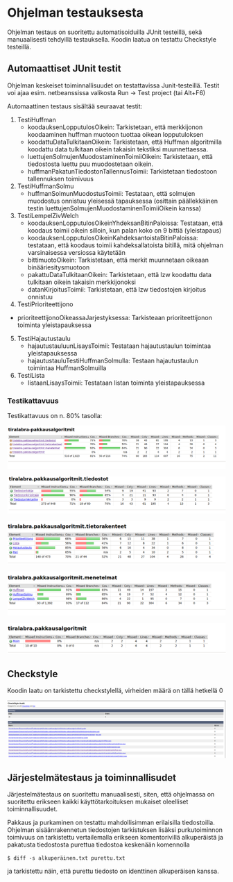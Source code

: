 # Ohjelman testauksesta

Ohjelman testaus on suoritettu automatisoiduilla JUnit testeillä, sekä manuaalisesti
tehdyillä testauksella. Koodin laatua on testattu Checkstyle testeillä.

## Automaattiset JUnit testit

Ohjelman keskeiset toiminnallisuudet on testattavissa Junit-testeillä. Testit voi
ajaa esim. netbeanssissa valikosta Run -> Test project (tai Alt+F6)

Automaattinen testaus sisältää seuraavat testit:

1. TestiHuffman
   - koodauksenLopputulosOikein: Tarkistetaan, että merkkijonon koodaaminen huffman
   muotoon tuottaa oikean lopputuloksen
   - koodattuDataTulkitaanOikein: Tarkistetaan, että Huffman algoritmilla koodattu
   data tulkitaan oikein takaisin tekstiksi muunnettaessa.
   - luettujenSolmujenMuodostaminenToimiiOikein: Tarkistetaan, että tiedostosta
   luettu puu muodostetaan oikein.
   - huffmanPakatunTiedostonTallennusToimii: Tarkistetaan tiedostoon tallennuksen
   toimivuus
2. TestiHuffmanSolmu
   - huffmanSolmunMuodostusToimii: Testataan, että solmujen muodostus onnistuu
   yleisessä tapauksessa (osittain päällekkäinen testin luettujenSolmujenMuodostaminenToimiiOikein kanssa)
3. TestiLempelZivWelch
   - koodauksenLopputulosOikeinYhdeksanBitinPaloissa: Testataan, että koodaus toimii
   oikein silloin, kun palan koko on 9 bittiä (yleistapaus)
   - koodauksenLopputulosOikeinKahdeksantoistaBitinPaloissa: testataan, että koodaus
   toimii kahdeksallatoista bitillä, mitä ohjelman varsinaisessa versiossa käytetään
   - bittimuotoOikein: Tarkistetaan, että merkit muunnetaan oikeaan binääriesitysmuotoon
   - pakattuDataTulkitaanOikein: Tarkistetaan, että lzw koodattu data tulkitaan oikein
   takaisin merkkijonoksi
   - datanKirjoitusToimii: Tarkistetaan, että lzw tiedostojen kirjoitus onnistuu
4.  TestiPrioriteettijono
   - prioriteettijonoOikeassaJarjestyksessa: Tarkisteaan prioriteettijonon toiminta
   yleistapauksessa
5. TestiHajautustaulu
   - hajautustauluunLisaysToimii: Testataan hajautustaulun toimintaa yleistapauksessa
   - hajautustauluTestiHuffmanSolmulla: Testaan hajautustaulun toimintaa HuffmanSolmuilla
6. TestiLista
   - listaanLisaysToimii: Testataan listan toiminta yleistapauksessa

### Testikattavuus

Testikattavuus on n. 80% tasolla:

![Jacoco-raportti 1](https://github.com/nikomn/tiralabra-pakkausalgoritmit/blob/master/dokumentaatio/jacoco-kuvat/jacoco1.png)

![Jacoco-raportti 2](https://github.com/nikomn/tiralabra-pakkausalgoritmit/blob/master/dokumentaatio/jacoco-kuvat/jacoco2.png)

![Jacoco-raportti 3](https://github.com/nikomn/tiralabra-pakkausalgoritmit/blob/master/dokumentaatio/jacoco-kuvat/jacoco3.png)

![Jacoco-raportti 4](https://github.com/nikomn/tiralabra-pakkausalgoritmit/blob/master/dokumentaatio/jacoco-kuvat/jacoco4.png)

![Jacoco-raportti 5](https://github.com/nikomn/tiralabra-pakkausalgoritmit/blob/master/dokumentaatio/jacoco-kuvat/jacoco5.png)

## Checkstyle

Koodin laatu on tarkistettu checkstylellä, virheiden määrä on tällä hetkellä 0

![Checkstyle-raportti](https://github.com/nikomn/tiralabra-pakkausalgoritmit/blob/master/dokumentaatio/jacoco-kuvat/checkstyle1.png)

## Järjestelmätestaus ja toiminnallisudet

Järjestelmätestaus on suoritettu manuaalisesti, siten, että ohjelmassa on suoritettu
erikseen kaikki käyttötarkoituksen mukaiset oleelliset toiminnallisuudet.

Pakkaus ja purkaminen on testattu mahdollisimman erilaisilla tiedostoilla.
Ohjelman sisäänrakennetun tiedostojen tarkistuksen lisäksi purkutoiminnon
toimivuus on tarkistettu vertailemalla erikseen komentorivillä alkuperäistä ja
pakatusta tiedostosta purettua tiedostoa keskenään komennolla

```console
$ diff -s alkuperäinen.txt purettu.txt
```

ja tarkistettu näin, että purettu tiedosto on identtinen alkuperäisen kanssa.
